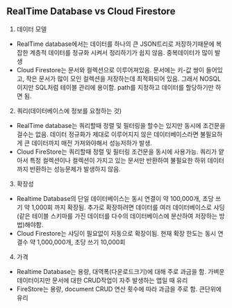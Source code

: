 ## RealTime Database vs Cloud Firestore

1. 데이터 모델
- RealTime database에서는 데이터를 하나의 큰 JSON트리로 저장하기때문에 복잡한 계층적 데이터를 정규화 시켜서 정리하기가 쉽지 않음. 중복데이터가 많이 발생
- Cloud Firestore는 문서와 컬렉션으로 이루어져있음. 문서에는 키-값 쌍이 들어있고, 작은 문서가 많이 모인 컬렉션을 저장하는데 최적화되어 있음. 그래서 NOSQL이지만 SQL처럼 테이블 관리에 용이함. path를 지정하고 데이터를 할당하기만 하면 됨.

2. 쿼리(데이터베이스에 정보를 요청하는 것)
- RealTime database는 쿼리할때 정렬 및 필터링을 할수는 있지만 동시에 조건문을 걸수는 없음. 데이터 정규화가 제대로 이루어지지 않은 데이터베이스라면 불필요하게 큰 데이터까지 매전 가져와야해서 성능저하가 발생.
- Cloud FireStore는 쿼리할때 정렬 및 필터링 조건문을 동시에 사용가능. 쿼리가 얕아서 특정 컬렉션이나 컬렉션이 가지고 있는 문서만 반환하여 불필요한 하위 데이터까지 반환하는 성능문제가 발생하지 않음.

3. 확장성
- Realtime Database의 단일 데이터베이스는 동시 연결이 약 100,000개, 초당 쓰기 약 1,000회 까지 확장됨. 추가로 확장하려면 데이터를 여러 데이터베이스로 샤딩(같은 테이블 스키마를 가진 데이터를 다수의 데이터베이스에 분산하여 저장하는 방법)해야함.
- Cloud Firestore는 샤딩이 필요없이 자동으로 확장이됨. 현재 확장 한도는 동시 연결수 약 1,000,000개, 초당 쓰기 10,000회

4. 가격
- Realtime Database는 용량, 대역폭(다운로드크기)에 대해 주로 과금을 함. 가벼운 데이터이지만 문서에 대한 CRUD작업이 자주 발생하는 앱일 때 유리
- FireStore는 용량, document CRUD 연산 횟수에 따라 과금을 주로 함. 큰단위에 유리